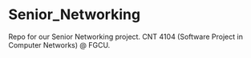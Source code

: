 # Senior_Networking
Repo for our Senior Networking project. CNT 4104 (Software Project in Computer Networks) @ FGCU.
